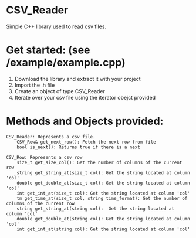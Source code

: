 # CSV_Reader
Simple C++ library used to read csv files.

# Get started: (see /example/example.cpp)
  1. Download the library and extract it with your project<br />
  2. Import the .h file<br />
  4. Create an object of type CSV_Reader<br />
  5. Iterate over your csv file using the iterator obejct provided<br />

# Methods and Objects provided:
	CSV_Reader: Represents a csv file.
		CSV_Row& get_next_row(): Fetch the next row from file
		bool is_next(): Returns true if there is a next
		
	CSV_Row: Represents a csv row
		size_t get_size_col(): Get the number of columns of the current row
		string get_string_at(size_t col): Get the string located at column 'col'
		double get_double_at(size_t col): Get the string located at column 'col'
		int get_int_at(size_t col): Get the string located at column 'col'
		tm get_time_at(size_t col, string time_format): Get the number of columns of the current row
		string get_string_at(string col):  Get the string located at column 'col'
		double get_double_at(string col): Get the string located at column 'col'
		int get_int_at(string col): Get the string located at column 'col'
